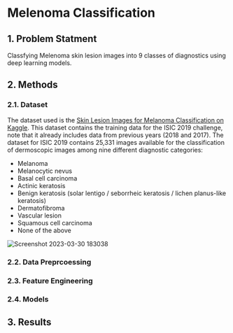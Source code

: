 # Melenoma Classification

## 1. Problem Statment

Classfying Melenoma skin lesion images into 9 classes of diagnostics using deep learning models.  

## 2. Methods

### 2.1. Dataset
The dataset used is the [Skin Lesion Images for Melanoma Classification on Kaggle](https://www.kaggle.com/datasets/andrewmvd/isic-2019). This dataset contains the training data for the ISIC 2019 challenge, note that it already includes data from previous years (2018 and 2017). The dataset for ISIC 2019 contains 25,331 images available for the classification of dermoscopic images among nine different diagnostic categories:

* Melanoma
* Melanocytic nevus
* Basal cell carcinoma
* Actinic keratosis
* Benign keratosis (solar lentigo / seborrheic keratosis / lichen planus-like keratosis)
* Dermatofibroma
* Vascular lesion
* Squamous cell carcinoma
* None of the above

![Screenshot 2023-03-30 183038](https://user-images.githubusercontent.com/72076328/228887596-f9be3bed-ad19-4469-8fda-09a8725bb246.png)




### 2.2. Data Preprcoessing 

### 2.3. Feature Engineering 

### 2.4. Models

## 3. Results 


